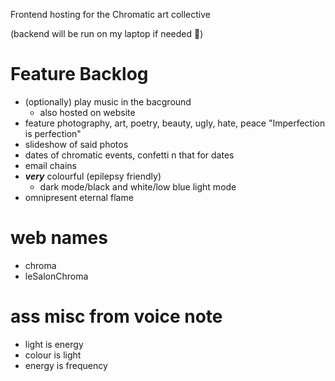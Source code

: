 Frontend hosting for the Chromatic art collective

(backend will be run on my laptop if needed 😬)

# Feature Backlog
- (optionally) play music in the bacground
  - also hosted on website
- feature photography, art, poetry, beauty, ugly, hate, peace
"Imperfection is perfection"
- slideshow of said photos
- dates of chromatic events, confetti n that for dates
- email chains
- ***very*** colourful (epilepsy friendly)
  - dark mode/black and white/low blue light mode
- omnipresent eternal flame

# web names
- chroma
- leSalonChroma

# ass misc from voice note
- light is energy
- colour is light
- energy is frequency
